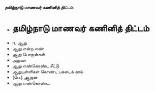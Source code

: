 **தமிழ்நாடு மாணவர் கணினித் திட்டம்**
- # தமிழ்நாடு மாணவர் கணினித் திட்டம்
- n. ஆறு
- ஆறு என்ற எண்
- ஆறு பொருள்கள்
- அறுவா
- ஆறு எண்கொண்ட சீட்டு
- ஆறுபுள்ளிகள் கொண்ட பகடைக் காய்
- (பெ.) ஆறான
- ஆறு எண்கொண்ட.

